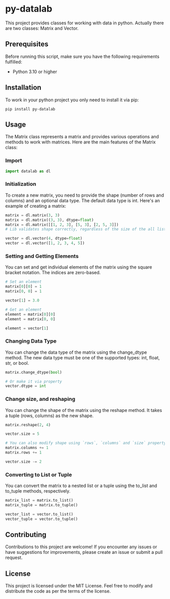 # py-datalab

This project provides classes for working with data in python. Actually there are two classes: Matrix and Vector.

## Prerequisites

Before running this script, make sure you have the following requirements fulfilled:

- Python 3.10 or higher

## Installation

To work in your python project you only need to install it via pip:

```shell
pip install py-datalab
```

## Usage

The Matrix class represents a matrix and provides various operations and methods to work with matrices. Here are the main features of the Matrix class:

### Import

```python
import datalab as dl
```

### Initialization

To create a new matrix, you need to provide the shape (number of rows and columns) and an optional data type. The default data type is int. Here's an example of creating a matrix:

```python
matrix = dl.matrix(3, 3)
matrix = dl.matrix((3, 3), dtype=float)
matrix = dl.matrix([[1, 2, 3], [5, 3], [2, 5, 3]])
# Lib validates shape correctly, regardless of the size of the all lists

vector = dl.vector(4, dtype=float)
vector = dl.vector([1, 2, 3, 4, 5])
```

### Setting and Getting Elements

You can set and get individual elements of the matrix using the square bracket notation. The indices are zero-based.

```python
# Set an element
matrix[0][0] = 1
matrix[0, 0] = 1

vector[1] = 3.0

# Get an element
element = matrix[0][0]
element = matrix[0, 0]

element = vector[1]
```

### Changing Data Type

You can change the data type of the matrix using the change_dtype method. The new data type must be one of the supported types: int, float, str, or bool.

```python
matrix.change_dtype(bool)

# Or make it via property
vector.dtype = int
```

### Change size, and reshaping

You can change the shape of the matrix using the reshape method. It takes a tuple (rows, columns) as the new shape.

```python
matrix.reshape(2, 4)

vector.size = 5

# You can also modify shape using `rows`, `columns` and `size` property
matrix.columns += 1
matrix.rows += 1

vector.size -= 2
```

### Converting to List or Tuple

You can convert the matrix to a nested list or a tuple using the to_list and to_tuple methods, respectively.

```python
matrix_list = matrix.to_list()
matrix_tuple = matrix.to_tuple()

vector_list = vector.to_list()
vector_tuple = vector.to_tuple()
```

## Contributing

Contributions to this project are welcome! If you encounter any issues or have suggestions for improvements, please create an issue or submit a pull request.

## License

This project is licensed under the MIT License. Feel free to modify and distribute the code as per the terms of the license.
